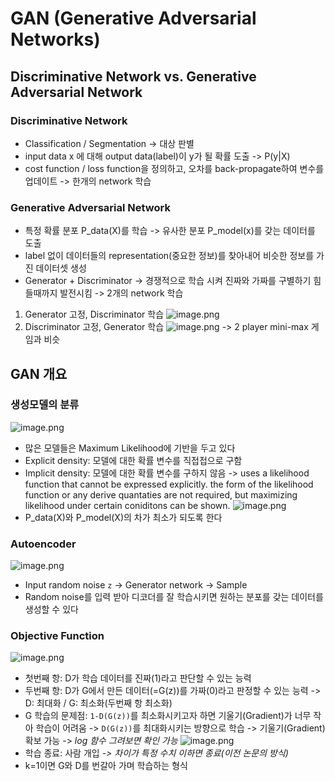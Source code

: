 # GAN (Generative Adversarial Networks)
## Discriminative Network vs. Generative Adversarial Network
### Discriminative Network
- Classification / Segmentation -> 대상 판별
- input data x 에 대해 output data(label)이 y가 될 확률 도출 -> P(y|X)
- cost function / loss function을 정의하고, 오차를 back-propagate하여 변수를 업데이트 -> 한개의 network 학습
### Generative Adversarial Network
- 특정 확률 분포 P_data(X)를 학습 -> 유사한 분포 P_model(x)를 갖는 데이터를 도출
- label 없이 데이터들의 representation(중요한 정보)를 찾아내어 비슷한 정보를 가진 데이터셋 생성
- Generator + Discriminator -> 경쟁적으로 학습 시켜 진짜와 가짜를 구별하기 힘들때까지 발전시킴 -> 2개의 network 학습
1. Generator 고정, Discriminator 학습
![image.png](https://raw.githubusercontent.com/alstjgg/alstjgg.github.io/master/GAN/1.png)
2. Discriminator 고정, Generator 학습
![image.png](https://raw.githubusercontent.com/alstjgg/alstjgg.github.io/master/GAN/2.png)
-> 2 player mini-max 게임과 비슷

## GAN 개요
### 생성모델의 분류
![image.png](https://raw.githubusercontent.com/alstjgg/alstjgg.github.io/master/GAN/3.PNG)
- 많은 모델들은 Maximum Likelihood에 기반을 두고 있다
- Explicit density: 모델에 대한 확률 변수를 직접접으로 구함
- Implicit density: 모델에 대한 확률 변수를 구하지 않음 -> uses a likelihood function that cannot be expressed explicitly. the form of the likelihood function or any derive quantaties are not required, but maximizing likelihood under certain coniditons can be shown.
![image.png](https://raw.githubusercontent.com/alstjgg/alstjgg.github.io/master/GAN/4.PNG)
- P_data(X)와 P_model(X)의 차가 최소가 되도록 한다

### Autoencoder
![image.png](https://raw.githubusercontent.com/alstjgg/alstjgg.github.io/master/GAN/7.PNG)
- Input random noise `z` -> Generator network -> Sample
- Random noise를 입력 받아 디코더를 잘 학습시키면 원하는 분포를 갖는 데이터를 생성할 수 있다
### Objective Function
![image.png](https://raw.githubusercontent.com/alstjgg/alstjgg.github.io/master/GAN/5.PNG)
- 첫번째 항: D가 학습 데이터를 진짜(1)라고 판단할 수 있는 능력
- 두번째 항: D가 G에서 만든 데이터(=G(z))를 가짜(0)라고 판정할 수 있는 능력
-> D: 최대화 / G: 최소화(두번째 항 최소화)
- G 학습의 문제점: `1-D(G(z))`를 최소화시키고자 하면 기울기(Gradient)가 너무 작아 학습이 어려움
    -> `D(G(z))`를 최대화시키는 방향으로 학습 -> 기울기(Gradient) 확보 가능
        -> *log 함수 그려보면 확인 가능*
![image.png](https://raw.githubusercontent.com/alstjgg/alstjgg.github.io/master/GAN/6.PNG)
- 학습 종료: 사람 개입 *-> 차이가 특정 수치 이하면 종료(이전 논문의 방식)*
- k=1이면 G와 D를 번갈아 가며 학습하는 형식

